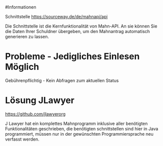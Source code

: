 #Informationen

Schnittstelle https://sourceway.de/de/mahnapi/api

Die Schnittstelle ist die Kernfunktionalität von Mahn-API. An sie können Sie die Daten Ihrer Schuldner übergeben, um den Mahnantrag automatisch generieren zu lassen.

# Probleme - Jedigliches Einlesen Möglich
Gebührenpflichtig - Kein Abfragen zum aktuellen Status


# Lösung JLawyer
https://github.com/jlawyerorg

J Lawyer hat ein komplettes Mahnprogramm inklusive aller benötigten Funktionalitäten geschrieben,
die benötigten schnittstellen sind hier in Java programmiert, müssen nur in der gewünschten Programmiersprache neu verfasst werden.
